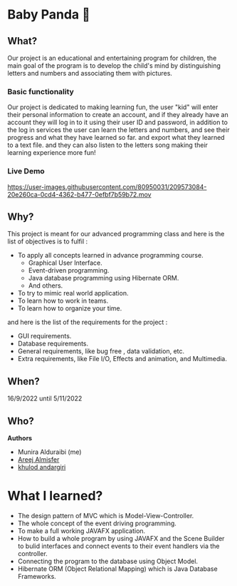 # Baby Panda 🐼

## What?
Our project is an educational and entertaining program for children, the main goal of the program is to develop the child's mind 
by distinguishing letters and numbers and associating them with pictures.

### Basic functionality 
Our project is dedicated to making learning fun, the user "kid" will enter their personal information to create an account, 
and if they already have an account they will log in to it using their user ID and password, in addition to the log in services the user can learn the letters and numbers, and see their progress and what they have learned so far. 
and export what they learned to a text file. and they can also listen to the letters song making their learning experience more fun!

### Live Demo
https://user-images.githubusercontent.com/80950031/209573084-20e260ca-0cd4-4362-b477-0efbf7b59b72.mov



## Why?
This project is meant for our advanced programming class and here is the list of objectives is to fulfil :
- To apply all concepts learned in advance programming course.
    - Graphical User Interface.
    - Event-driven programming.
    - Java database programming using Hibernate ORM.
    - And others.
- To try to mimic real world application.
- To learn how to work in teams.
- To learn how to organize your time.

and here is the list of the requirements for the project : 
- GUI requirements.
- Database requirements.
- General requirements, like bug free , data validation, etc.
- Extra requirements, like File I/O, Effects and animation, and Multimedia.

## When? 
16/9/2022 until 5/11/2022

## Who?
**Authors**
* Munira Alduraibi (me)
* [Areej Almisfer]()
* [khulod andargiri]()

# What I learned?
* The design pattern of MVC which is Model-View-Controller.
* The whole concept of the event driving programming.
* To make a full working JAVAFX application.
* How to build a whole program by using JAVAFX and the Scene Builder to bulid interfaces and connect events to their event handlers via the controller.
* Connecting the program to the database using Object Model.
* Hibernate ORM (Object Relational Mapping)  which is Java Database Frameworks.

